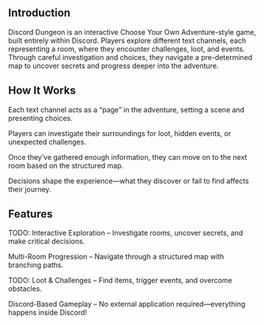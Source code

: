 ## Introduction
Discord Dungeon is an interactive Choose Your Own Adventure-style game, built entirely within Discord. Players explore different text channels, each representing a room, where they encounter challenges, loot, and events. Through careful investigation and choices, they navigate a pre-determined map to uncover secrets and progress deeper into the adventure.

## How It Works
Each text channel acts as a “page” in the adventure, setting a scene and presenting choices.

Players can investigate their surroundings for loot, hidden events, or unexpected challenges.

Once they’ve gathered enough information, they can move on to the next room based on the structured map.

Decisions shape the experience—what they discover or fail to find affects their journey.

## Features
TODO: Interactive Exploration – Investigate rooms, uncover secrets, and make critical decisions.

Multi-Room Progression – Navigate through a structured map with branching paths.

TODO: Loot & Challenges – Find items, trigger events, and overcome obstacles.

Discord-Based Gameplay – No external application required—everything happens inside Discord!

